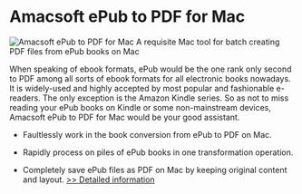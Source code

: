 # Amacsoft ePub to PDF for Mac
![Amacsoft ePub to PDF for Mac](https://mycommerce.akamaized.net/api/pimages/P300924620/BIG/300924620.PNG)
A requisite Mac tool for batch creating PDF files from ePub books on Mac

When speaking of ebook formats, ePub would be the one rank only second to PDF among all sorts of ebook formats for all electronic books nowadays. It is widely-used and highly accepted by most popular and fashionable e-readers. The only exception is the Amazon Kindle series. So as not to miss reading your ePub books on Kindle or some non-mainstream devices, Amacsoft ePub to PDF for Mac would be your good assistant.

* Faultlessly work in the book conversion from ePub to PDF on Mac.

* Rapidly process on piles of ePub books in one transformation operation.

* Completely save ePub files as PDF on Mac by keeping original content and layout.
[>> Detailed information](https://secure.shareit.com/shareit/product.html?productid=300924620&affiliateid=200057808)